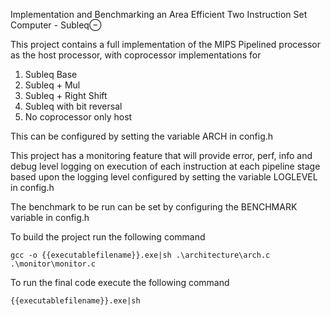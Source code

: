 Implementation and Benchmarking an Area Efficient Two Instruction Set Computer - Subleq⊖

This project contains a full implementation of the MIPS Pipelined processor as the host processor, with coprocessor implementations for

1. Subleq Base
2. Subleq + Mul
3. Subleq + Right Shift
4. Subleq with bit reversal
5. No coprocessor only host

This can be configured by setting the variable ARCH in config.h


This project has a monitoring feature that will provide error, perf, info and debug level logging on execution of each instruction at each pipeline stage based upon the logging level configured by setting the variable LOGLEVEL in config.h

The benchmark to be run can be set by configuring the BENCHMARK variable in config.h

To build the project run the following command
```
gcc -o {{executablefilename}}.exe|sh .\architecture\arch.c .\monitor\monitor.c
```
To run the final code execute the following command
```
{{executablefilename}}.exe|sh
```